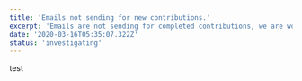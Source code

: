 ```yaml
---
title: 'Emails not sending for new contributions.'
excerpt: 'Emails are not sending for completed contributions, we are working on a fix.'
date: '2020-03-16T05:35:07.322Z'
status: 'investigating'
---
```


test
